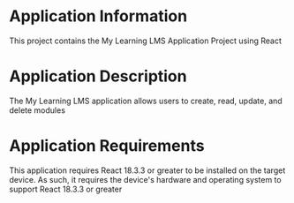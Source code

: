 # Application Information
This project contains the My Learning LMS Application Project using React
# Application Description
The My Learning LMS application allows users to create, read, update, and delete modules
# Application Requirements
This application requires React 18.3.3 or greater to be installed on the target device.
As such, it requires the device's hardware and operating system to support React 18.3.3 or greater